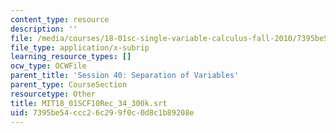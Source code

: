 ```yaml
---
content_type: resource
description: ''
file: /media/courses/18-01sc-single-variable-calculus-fall-2010/7395be54ccc26c299f0c0d8c1b89208e_MIT18_01SCF10Rec_34_300k.srt
file_type: application/x-subrip
learning_resource_types: []
ocw_type: OCWFile
parent_title: 'Session 40: Separation of Variables'
parent_type: CourseSection
resourcetype: Other
title: MIT18_01SCF10Rec_34_300k.srt
uid: 7395be54-ccc2-6c29-9f0c-0d8c1b89208e
---
```

